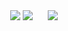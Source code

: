  <div align="center">
<img src='https://capsule-render.vercel.app/api?type=waving&height=300&color=gradient&text=Привітики%20Усім&section=header&reversal=false&fontAlign=34&animation=twinkling&fontAlignY=53&strokeWidth=1&stroke=ттт&rotate=-1&fontSize=60
'> 
<div style='display: inline-block; margin-right: 10px;'>
    <img src="https://github-readme-stats.vercel.app/api?username=ViktoriaVogas&count_private=true&show_icons=true&theme=buefy" />
</div>
<div style='display: inline-block; margin-left: 10px;'>
    <img src="https://github-readme-stats.vercel.app/api/top-langs/?username=ViktoriaVogas&layout=compact&theme=buefy" />
</div>
